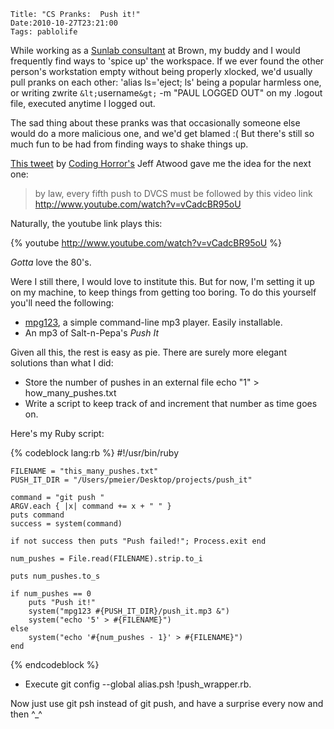     Title: "CS Pranks:  Push it!"
    Date:2010-10-27T23:21:00
    Tags: pablolife

While working as a [Sunlab consultant][1] at Brown, my buddy and I would 
frequently find ways to 'spice up' the workspace. If we ever found the other
person's workstation empty without being properly xlocked, we'd usually pull
pranks on each other: 'alias ls='eject; ls' being a popular harmless one, or
writing zwrite `&lt;`username`&gt;` -m "PAUL LOGGED OUT" on my .logout file, 
executed anytime I logged out.


The sad thing about these pranks was that occasionally someone else would do a
more malicious one, and we'd get blamed :( But there's still so much fun to be
had from finding ways to shake things up.


[This tweet][2] by [Coding Horror's][3] Jeff Atwood gave me the idea for the
next one:

> by law, every fifth push to DVCS must be followed by this video link
> http://www.youtube.com/watch?v=vCadcBR95oU


Naturally, the youtube link plays this:

{% youtube http://www.youtube.com/watch?v=vCadcBR95oU %}

_Gotta_ love the 80's.


Were I still there, I would love to institute this. But for now, I'm setting
it up on my machine, to keep things from getting too boring. To do this
yourself you'll need the following:


* [mpg123][4], a simple command-line mp3 player. Easily installable.
* An mp3 of Salt-n-Pepa's _Push It_

Given all this, the rest is easy as pie. There are surely more elegant
solutions than what I did:

* Store the number of pushes in an external file echo "1" > how\_many\_pushes.txt
* Write a script to keep track of and increment that number as time goes on.

Here's my Ruby script:

{% codeblock lang:rb %}
    #!/usr/bin/ruby

    FILENAME = "this_many_pushes.txt"
    PUSH_IT_DIR = "/Users/pmeier/Desktop/projects/push_it"

    command = "git push "
    ARGV.each { |x| command += x + " " }
    puts command
    success = system(command)

    if not success then puts "Push failed!"; Process.exit end

    num_pushes = File.read(FILENAME).strip.to_i

    puts num_pushes.to_s

    if num_pushes == 0
		puts "Push it!"
		system("mpg123 #{PUSH_IT_DIR}/push_it.mp3 &")
		system("echo '5' > #{FILENAME}")
    else
		system("echo '#{num_pushes - 1}' > #{FILENAME}")
    end
{% endcodeblock %}

* Execute git config --global alias.psh !push_wrapper.rb.


Now just use git psh instead of git push, and have a surprise every now and
then ^\_^


   [1]: http://www.cs.brown.edu/ugrad/jobs/consult/
   [2]: http://twitter.com/codinghorror/status/21559239552
   [3]: http://www.codinghorror.com
   [4]: http://www.mpg123.de/
